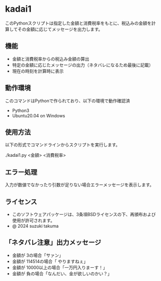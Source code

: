 # kadai1

このPythonスクリプトは指定した金額と消費税率をもとに、税込みの金額を計算してその金額に応じてメッセージを出力します。

## 機能
- 金額と消費税率からの税込み金額の算出
- 特定の金額に応じたメッセージの出力（ネタバレになるため最後に記載）
- 現在の時刻を計算時に表示

## 動作環境
このコマンドはPythonで作られており、以下の環境で動作確認済
- Python3
- Ubuntu20.04 on Windows

## 使用方法
以下の形式でコマンドラインからスクリプトを実行します。

./kadai1.py <金額> <消費税率>

## エラー処理
入力が数値でなかったり引数が足りない場合エラーメッセージを表示します。

## ライセンス
- このソフトウェアパッケージは、3条項BSDライセンスの下、再頒布および使用が許可されます。
- @ 2024 suzuki takuma



## 「ネタバレ注意」出力メッセージ
- 金額が 3の場合「サァン」
- 金額が 114514の場合「 やりますねぇ」
- 金額が 10000以上の場合「一万円入りまーす！」
- 金額が 負の場合「なんだい、金が欲しいのかい？」
